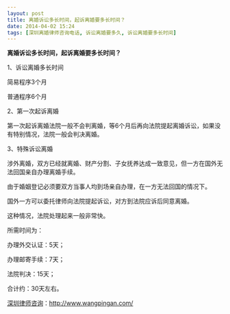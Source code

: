 ```yaml
---
layout: post
title: 离婚诉讼多长时间，起诉离婚要多长时间？
date: 2014-04-02 15:24
tags: [深圳离婚律师咨询电话, 诉讼离婚要多久, 诉讼离婚要多长时间]
---
```

<strong>离婚诉讼多长时间，起诉离婚要多长时间？</strong>

1、诉讼离婚多长时间

简易程序3个月

普通程序6个月

2、第一次起诉离婚

第一次起诉离婚法院一般不会判离婚，等6个月后再向法院提起离婚诉讼，如果没有特别情况，法院一般会判决离婚。

3、特殊诉讼离婚

涉外离婚，双方已经就离婚、财产分割、子女抚养达成一致意见，但一方在国外无法回国亲自办理离婚手续。

由于婚姻登记必须要双方当事人均到场亲自办理，在一方无法回国的情况下。

国外一方可以委托律师向法院提起诉讼，对方到法院应诉后同意离婚。

这种情况，法院处理起来一般非常快。

所需时间为：

办理外交认证：5天；

办理邮寄手续：7天；

法院判决：15天；

合计约：30天左右。

<a href="http://www.wangpingan.com/">深圳律师咨询</a>：<a href="http://www.wangpingan.com/">http://www.wangpingan.com/</a>

